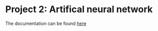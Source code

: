 Project 2: Artifical neural network
===================================

The documentation can be found [here](https://johancarlsen.github.io/fys-stk4155/html/project2.html)